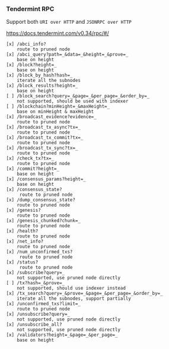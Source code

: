### Tendermint RPC

Support both `URI over HTTP` and `JSONRPC over HTTP`

https://docs.tendermint.com/v0.34/rpc/#/


    [x] /abci_info?
        route to pruned node
    [x] /abci_query?path=_&data=_&height=_&prove=_
        base on height
    [x] /block?height=_
        base on height
    [x] /block_by_hash?hash=_
        iterate all the subnodes
    [x] /block_results?height=_
        base on height
    [ ] /block_search?query=_&page=_&per_page=_&order_by=_
        not supported, should be used with indexer
    [ ] /blockchain?minHeight=_&maxHeight=_
        base on minHeight & maxHeight
    [x] /broadcast_evidence?evidence=_
        route to pruned node
    [x] /broadcast_tx_async?tx=_
        route to pruned node
    [x] /broadcast_tx_commit?tx=_
        route to pruned node
    [x] /broadcast_tx_sync?tx=_
        route to pruned node
    [x] /check_tx?tx=_
        route to pruned node
    [x] /commit?height=_
        base on height
    [x] /consensus_params?height=_
        base on height
    [x] /consensus_state?
         route to pruned node
    [x] /dump_consensus_state?
        route to pruned node
    [x] /genesis?
        route to pruned node
    [x] /genesis_chunked?chunk=_
        route to pruned node
    [x] /health?
        route to pruned node
    [x] /net_info?
        route to pruned node
    [x] /num_unconfirmed_txs?
         route to pruned node
    [x] /status?
         route to pruned node
    [x] /subscribe?query=_
        not supported, use pruned node directly
    [ ] /tx?hash=_&prove=_
        not supported, should use indexer instead
    [x] /tx_search?query=_&prove=_&page=_&per_page=_&order_by=_
        iterate all the subnodes, support partially
    [x] /unconfirmed_txs?limit=_
        route to pruned node
    [x] /unsubscribe?query=_
        not supported, use pruned node directly
    [x] /unsubscribe_all?
        not supported, use pruned node directly
    [x] /validators?height=_&page=_&per_page=_
        base on height


